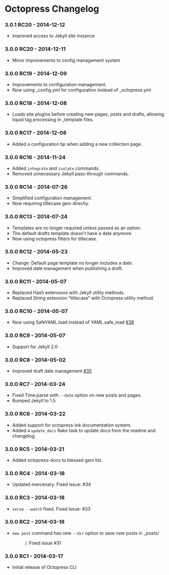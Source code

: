 # Octopress Changelog

### 3.0.1 RC20 - 2014-12-12

- Improved access to Jekyll site instance

### 3.0.0 RC20 - 2014-12-11

- Minor improvements to config management system

### 3.0.0 RC19 - 2014-12-09

- Improvements to configuration management.
- Now using _config.yml for configuration instead of _octopress.yml

### 3.0.0 RC18 - 2014-12-08

- Loads site plugins before creating new pages, posts and drafts, allowing liquid tag processing in _template files.

### 3.0.0 RC17 - 2014-12-08

- Added a configuration tip when adding a new collection page.

### 3.0.0 RC16 - 2014-11-24

- Added `integrate` and `isolate` commands.
- Removed unnecessary Jekyll pass-through commands.

### 3.0.0 RC14 - 2014-07-26

- Simplified configuration management.
- Now requiring titlecase gem directly.

### 3.0.0 RC13 - 2014-07-24

- Templates are no longer required unless passed as an option.
- The default drafts template doesn't have a date anymore.
- Now using octopress filters for titlecase.

### 3.0.0 RC12 - 2014-05-23

- Change: Default page template no longer includes a date.
- Improved date management when publishing a draft.

### 3.0.0 RC11 - 2014-05-07

- Replaced Hash extensions with Jekyll utility methods.
- Replaced String extension "titlecase" with Octopress utility method.

### 3.0.0 RC10 - 2014-05-07

- Now using SafeYAML.load instead of YAML.safe_load [#38](https://github.com/octopress/octopress/issues/38)

### 3.0.0 RC9 - 2014-05-07

- Support for Jekyll 2.0

### 3.0.0 RC8 - 2014-05-02

- Improved draft date management [#35](https://github.com/octopress/octopress/issues/35)

### 3.0.0 RC7 - 2014-03-24

- Fixed Time.parse with `--date` option on new posts and pages.
- Bumped Jekyll to 1.5.

### 3.0.0 RC6 - 2014-03-22

- Added support for octopress-ink documentation system.
- Added a `update_docs` Rake task to update docs from the readme and changelog.

### 3.0.0 RC5 - 2014-03-21
- Added octopress-docs to blessed gem list.

### 3.0.0 RC4 - 2014-03-18
- Updated mercenary. Fixed issue: #34

### 3.0.0 RC3 - 2014-03-18
- `serve --watch` fixed. Fixed issue: #33

### 3.0.0 RC2 - 2014-03-18
- `new post` command has new `--dir` option to save new posts in _posts/<DIR>/. Fixed issue #31

### 3.0.0 RC1 - 2014-03-17
- Initial release of Octopress CLI

